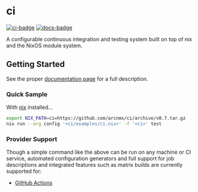 # ci

[![ci-badge][]][ci] [![docs-badge][]][docs]

A configurable continuous integration and testing system built on top of nix and
the NixOS module system.


## Getting Started

See the proper [documentation page][docs] for a full description.


### Quick Sample

With [nix](https://nixos.org/nix/) installed...

```bash
export NIX_PATH=ci=https://github.com/arcnmx/ci/archive/v0.7.tar.gz
nix run --arg config '<ci/examples/ci.nix>' -f '<ci>' test
```


### Provider Support

Though a simple command like the above can be run on any machine or CI service,
automated configuration generators and full support for job descriptions and
integrated features such as matrix builds are currently supported for:

- [GitHub Actions](https://github.com/features/actions)


[ci-badge]: https://github.com/arcnmx/ci/workflows/tests-tasks/badge.svg
[ci]: https://github.com/arcnmx/ci/actions
[docs-badge]: https://img.shields.io/badge/API-docs-blue.svg?style=flat-square
[docs]: https://arcnmx.github.io/ci
